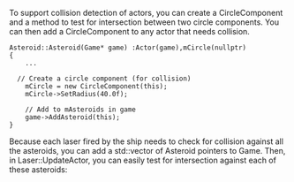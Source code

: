 To support collision detection of actors, you can
create a CircleComponent and a method to test for
intersection between two circle components. You can
then add a CircleComponent to any actor that
needs collision.


```
Asteroid::Asteroid(Game* game) :Actor(game),mCircle(nullptr)
{
	...

  // Create a circle component (for collision)
	mCircle = new CircleComponent(this);
	mCircle->SetRadius(40.0f);

	// Add to mAsteroids in game
	game->AddAsteroid(this);
}
```


Because each laser fired by the ship needs to check for
collision against all the asteroids, you can add a
std::vector of Asteroid pointers to Game. 
Then, in Laser::UpdateActor, you can easily test for
intersection against each of these asteroids: